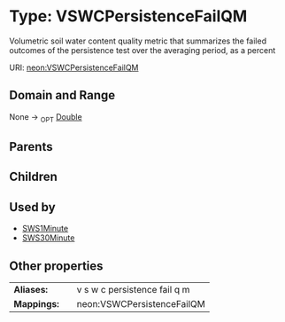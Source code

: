 
# Type: VSWCPersistenceFailQM


Volumetric soil water content quality metric that summarizes  the failed outcomes of the persistence test over the averaging period, as a percent

URI: [neon:VSWCPersistenceFailQM](https://data.neonscience.org/VSWCPersistenceFailQM)


## Domain and Range

None ->  <sub>OPT</sub> [Double](types/Double.md)

## Parents


## Children


## Used by

 * [SWS1Minute](SWS1Minute.md)
 * [SWS30Minute](SWS30Minute.md)

## Other properties

|  |  |  |
| --- | --- | --- |
| **Aliases:** | | v s w c persistence fail q m |
| **Mappings:** | | neon:VSWCPersistenceFailQM |

